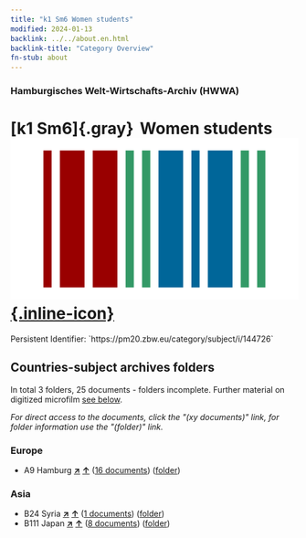 ```yaml
---
title: "k1 Sm6 Women students"
modified: 2024-01-13
backlink: ../../about.en.html
backlink-title: "Category Overview"
fn-stub: about
---
```


### Hamburgisches Welt-Wirtschafts-Archiv (HWWA)

# [k1 Sm6]{.gray}&#8201; Women students &#160; [![Wikidata](/images/Wikidata-logo.svg "Wikidata"){.inline-icon}](http://www.wikidata.org/entity/Q104700177)

<div class="hint">Persistent Identifier: `https://pm20.zbw.eu/category/subject/i/144726`</div>







## Countries-subject archives folders







In total 3 folders, 25 documents - folders incomplete. Further material on digitized microfilm [see below](#filmsections).

_For direct access to the documents, click the "(xy documents)" link, for folder information use the "(folder)" link._



### Europe

- A9 Hamburg [**&nearr;**](../../../geo/i/140905/about.en.html "Hamburg (all folders)") [**&uarr;**](../../../geo/about.en.html#A9 "Country category system") (<a href="https://pm20.zbw.eu/iiifview/folder/sh/140905,144726" title="about: Hamburg : Women students" target="_blank">16 documents</a>) ([folder](../../../../folder/sh/1409xx/140905/1447xx/144726/about.en.html))

### Asia

- B24 Syria [**&nearr;**](../../../geo/i/141114/about.en.html "Syria (all folders)") [**&uarr;**](../../../geo/about.en.html#B24 "Country category system") (<a href="https://pm20.zbw.eu/iiifview/folder/sh/141114,144726" title="about: Syria : Women students" target="_blank">1 documents</a>) ([folder](../../../../folder/sh/1411xx/141114/1447xx/144726/about.en.html))
- B111 Japan [**&nearr;**](../../../geo/i/141272/about.en.html "Japan (all folders)") [**&uarr;**](../../../geo/about.en.html#B111 "Country category system") (<a href="https://pm20.zbw.eu/iiifview/folder/sh/141272,144726" title="about: Japan : Women students" target="_blank">8 documents</a>) ([folder](../../../../folder/sh/1412xx/141272/1447xx/144726/about.en.html))



<a id="filmsections" />













